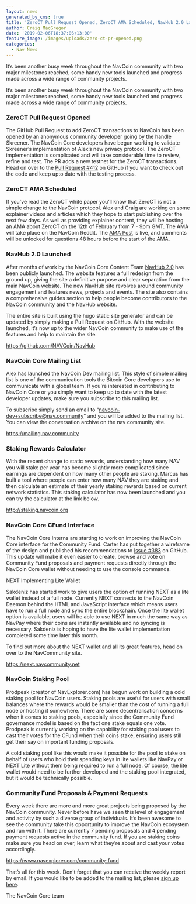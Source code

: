 ```yaml
---
layout: news
generated_by_cms: true
title: 'ZeroCT Pull Request Opened, ZeroCT AMA Scheduled, NavHub 2.0 Launched'
author: Craig MacGregor
date: '2019-02-06T18:37:06+13:00'
feature_image: /images/uploads/zero-ct-pr-opened.png
categories:
  - Nav News
---
```

It’s been another busy week throughout the NavCoin community with two major milestones reached, some handy new tools launched and progress made across a wide range of community projects.

<!--more-->

It’s been another busy week throughout the NavCoin community with two major milestones reached, some handy new tools launched and progress made across a wide range of community projects.

### ZeroCT Pull Request Opened

The GitHub Pull Request to add ZeroCT transactions to NavCoin has been opened by an anonymous community developer going by the handle Skreener. The NavCoin Core developers have begun working to validate Skreener’s implementation of Alex’s new privacy protocol. The ZeroCT implementation is complicated and will take considerable time to review, refine and test. The PR adds a new testnet for the ZeroCT transactions. Head on over to the [Pull Request #412](https://github.com/NAVCoin/navcoin-core/pull/412) on GitHub if you want to check out the code and keep upto date with the testing process.

### ZeroCT AMA Scheduled

If you’ve read the ZeroCT white paper you’ll know that ZeroCT is not a simple change to the NavCoin protocol. Alex and Craig are working on some explainer videos and articles which they hope to start publishing over the next few days. As well as providing explainer content, they will be hosting an AMA about ZeroCT on the 12th of February from 7 - 9pm GMT. The AMA will take place on the NavCoin Reddit. The [AMA Post](https://www.reddit.com/r/NavCoin/comments/ankq9s/navcoin_zeroct_ama_tues_feb_12_79_pm_gmt/) is live, and comments will be unlocked for questions 48 hours before the start of the AMA. 

### NavHub 2.0 Launched

After months of work by the NavCoin Core Content Team [NavHub 2.0](https://navhub.org/) has been publicly launched. The website features a full redesign from the ground up, giving the site a definitive purpose and clear separation from the main NavCoin website. The new NavHub site revolves around community engagement and features news, projects and events. The site also contains a comprehensive guides section to help people become contributors to the NavCoin community and the NavHub website. 

The entire site is built using the hugo static site generator and can be updated by simply making a Pull Request on GitHub. With the website launched, it’s now up to the wider NavCoin community to make use of the features and help to maintain the site.

<https://github.com/NAVCoin/NavHub> 

### NavCoin Core Mailing List

Alex has launched the NavCoin Dev mailing list. This style of simple mailing list is one of the communication tools the Bitcoin Core developers use to communicate with a global team. If you’re interested in contributing to NavCoin Core or you simply want to keep up to date with the latest developer updates, make sure you subscribe to this mailing list.

To subscribe simply send an email to “navcoin-dev+subscribe@nav.community” and you will be added to the mailing list. You can view the conversation archive on the nav community site.

<https://mailing.nav.community> 

### Staking Rewards Calculator

With the recent change to static rewards, understanding how many NAV you will stake per year has become slightly more complicated since earnings are dependent on how many other people are staking. Marcus has built a tool where people can enter how many NAV they are staking and then calculate an estimate of their yearly staking rewards based on current network statistics. This staking calculator has now been launched and you can try the calculator at the link below.

<http://staking.navcoin.org>

### NavCoin Core CFund Interface

The NavCoin Core Interns are starting to work on improving the NavCoin Core interface for the Community Fund. Carter has put together a wireframe of the design and published his recommendations to [Issue #383](https://github.com/NAVCoin/navcoin-core/issues/383) on GitHub. This update will make it even easier to create, browse and vote on Community Fund proposals and payment requests directly through the NavCoin Core wallet without needing to use the console commands.

NEXT Implementing Lite Wallet

Sakdeniz has started work to give users the option of running NEXT as a lite wallet instead of a full node. Currently NEXT connects to the NavCoin Daemon behind the HTML and JavaScript interface which means users have to run a full node and sync the entire blockchain. Once the lite wallet option is available, users will be able to use NEXT in much the same way as NavPay where their coins are instantly available and no syncing is necessary. Sakdeniz is hoping to have the lite wallet implementation completed some time later this month.

To find out more about the NEXT wallet and all its great features, head on over to the NavCommunity site.

<https://next.navcommunity.net> 

### NavCoin Staking Pool

Prodpeak (creator of NavExplorer.com) has begun work on building a cold staking pool for NavCoin users. Staking pools are useful for users with small balances where the rewards would be smaller than the cost of running a full node or hosting it somewhere. There are some decentralisation concerns when it comes to staking pools, especially since the Community Fund governance model is based on the fact one stake equals one vote. Prodpeak is currently working on the capability for staking pool users to cast their votes for the CFund when their coins stake, ensuring users still get their say on important funding proposals.

A cold staking pool like this would make it possible for the pool to stake on behalf of users who hold their spending keys in lite wallets like NavPay or NEXT Lite without them being required to run a full node. Of course, the lite wallet would need to be further developed and the staking pool integrated, but it would be technically possible.

### Community Fund Proposals & Payment Requests

Every week there are more and more great projects being proposed by the NavCoin community. Never before have we seen this level of engagement and activity by such a diverse group of individuals. It’s been awesome to see the community take this opportunity to improve the NavCoin ecosystem and run with it. There are currently 7 pending proposals and 4 pending payment requests active in the community fund. If you are staking coins make sure you head on over, learn what they’re about and cast your votes accordingly.

<https://www.navexplorer.com/community-fund>

That’s all for this week. Don’t forget that you can receive the weekly report by email. If you would like to be added to the mailing list, please [sign up here](http://eepurl.com/cGq92z).

The NavCoin Core team
